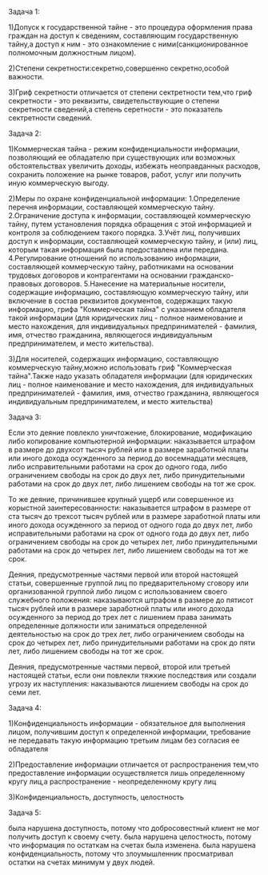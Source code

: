 Задача 1:

1)Допуск к государственной тайне - это процедура оформления права граждан на доступ к сведениям, составляющим государственную тайну,а доступ к ним - это ознакомление с ними(санкционированное полномочным должностным лицом).

2)Степени секретности:секретно,совершенно секретно,особой важности.

3)Гриф секретности отличается от степени сектретности тем,что гриф секретности - это реквизиты, свидетельствующие о степени секретности сведений,а степень серетности - это показатель сектретности сведений.



Задача 2:

1)Коммерческая тайна - режим конфиденциальности информации, позволяющий ее обладателю при существующих или возможных обстоятельствах увеличить доходы, избежать неоправданных расходов, сохранить положение на рынке товаров, работ, услуг или получить иную коммерческую выгоду.

2)Меры по охране конфиденциальной информации:
  1.Определение перечня информации, составляющей коммерческую тайну.
  2.Ограничение доступа к информации, составляющей коммерческую тайну, путем установления порядка обращения с этой информацией и контроля за соблюдением такого порядка.
  3.Учёт лиц, получивших доступ к информации, составляющей коммерческую тайну, и (или) лиц, которым такая информация была предоставлена или передана.
  4.Регулирование отношений по использованию информации, составляющей коммерческую тайну, работниками на основании трудовых договоров и контрагентами на основании гражданско-правовых договоров.
  5.Нанесение на материальные носители, содержащие информацию, составляющую коммерческую тайну, или включение в состав реквизитов документов, содержащих такую информацию, грифа "Коммерческая тайна" с указанием обладателя такой информации (для юридических лиц - полное наименование и место нахождения, для индивидуальных предпринимателей - фамилия, имя, отчество гражданина, являющегося индивидуальным предпринимателем, и место жительства).

3)Для носителей, содержащих информацию, составляющую коммерческую тайну,можно использовать гриф "Коммерческая тайна".Также надо указать обладателя информации
(для юридических лиц - полное наименование и место нахождения, для индивидуальных предпринимателей - фамилия, имя, отчество гражданина, являющегося индивидуальным предпринимателем, и место жительства)


Задача 3:

Если это деяние повлекло уничтожение, блокирование, модификацию либо копирование компьютерной информации: наказывается штрафом в размере до двухсот тысяч рублей или в размере заработной платы или иного дохода осужденного за период до восемнадцати месяцев, либо исправительными работами на срок до одного года, либо ограничением свободы на срок до двух лет, либо принудительными работами на срок до двух лет, либо лишением свободы на тот же срок.

То же деяние, причинившее крупный ущерб или совершенное из корыстной заинтересованности: наказывается штрафом в размере от ста тысяч до трехсот тысяч рублей или в размере заработной платы или иного дохода осужденного за период от одного года до двух лет, либо исправительными работами на срок от одного года до двух лет, либо ограничением свободы на срок до четырех лет, либо принудительными работами на срок до четырех лет, либо лишением свободы на тот же срок.

Деяния, предусмотренные частями первой или второй настоящей статьи, совершенные группой лиц по предварительному сговору или организованной группой либо лицом с использованием своего служебного положения: наказываются штрафом в размере до пятисот тысяч рублей или в размере заработной платы или иного дохода осужденного за период до трех лет с лишением права занимать определенные должности или заниматься определенной деятельностью на срок до трех лет, либо ограничением свободы на срок до четырех лет, либо принудительными работами на срок до пяти лет, либо лишением свободы на тот же срок.

Деяния, предусмотренные частями первой, второй или третьей настоящей статьи, если они повлекли тяжкие последствия или создали угрозу их наступления: наказываются лишением свободы на срок до семи лет.



Задача 4:

1)Конфиденциальность информации - обязательное для выполнения лицом, получившим доступ к определенной информации, требование не передавать такую информацию третьим лицам без согласия ее обладателя

2)Предоставление информации отличается от распространения тем,что предоставление информации осуществляется лишь определенному кругу лиц,а распространение - неопределенному кругу лиц 

3)Конфиденциальность, доступность, целостность



Задача 5:

была нарушена доступность, потому что добросовестный клиент не мог получить доступ к своему счету.
была нарушена целостность, потому что информация по остаткам на счетах была изменена.
была нарушена конфиденциальность, потому что злоумышленник просматривал остатки на счетах минимум у двух людей.






